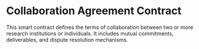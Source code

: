# Collaboration Agreement Contract

This smart contract defines the terms of collaboration between two or more research institutions or individuals. It includes mutual commitments, deliverables, and dispute resolution mechanisms.

